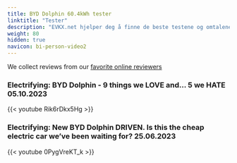 ```yaml
---
title: BYD Dolphin 60.4kWh tester
linktitle: "Tester"
description: "EVKX.net hjelper deg å finne de beste testene og omtalene av denne modellen. "
weight: 80
hidden: true
navicon: bi-person-video2
---
```

We collect reviews from our [favorite online reviewers](/guides/evreviewers/)

### Electrifying: BYD Dolphin - 9 things we LOVE and… 5 we HATE 05.10.2023

{{< youtube Rik6rDkx5Hg >}}

### Electrifying: New BYD Dolphin DRIVEN. Is this the cheap electric car we’ve been waiting for? 25.06.2023

{{< youtube 0PygVreKT_k >}}

